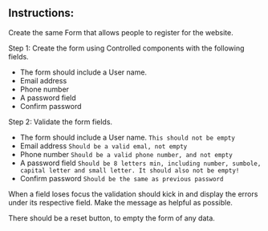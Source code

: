 ## Instructions:

Create the same Form that allows people to register for the website.

Step 1: Create the form using Controlled components with the following fields.
- The form should include a User name.
- Email address
- Phone number
- A password field
- Confirm password

Step 2: Validate the form fields.
- The form should include a User name.
  `This should not be empty`
- Email address
  `Should be a valid emal, not empty`
- Phone number
  `Should be a valid phone number, and not empty`
- A password field
  `Should be 8 letters min, including number, sumbole, capital letter and small letter. It should also not be empty!`
- Confirm password
  `Should be the same as previous password`

When a field loses focus the validation should kick in and display the errors under its respective field. Make the message as helpful as possible.

There should be a reset button, to empty the form of any data.
